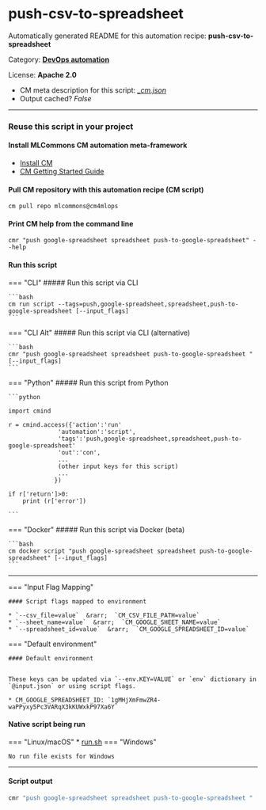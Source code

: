 # push-csv-to-spreadsheet
Automatically generated README for this automation recipe: **push-csv-to-spreadsheet**

Category: **[DevOps automation](..)**

License: **Apache 2.0**


* CM meta description for this script: *[_cm.json](https://github.com/mlcommons/cm4mlops/tree/main/script/push-csv-to-spreadsheet/_cm.json)*
* Output cached? *False*

---
### Reuse this script in your project

#### Install MLCommons CM automation meta-framework

* [Install CM](https://docs.mlcommons.org/ck/install)
* [CM Getting Started Guide](https://docs.mlcommons.org/ck/getting-started/)

#### Pull CM repository with this automation recipe (CM script)

```cm pull repo mlcommons@cm4mlops```

#### Print CM help from the command line

````cmr "push google-spreadsheet spreadsheet push-to-google-spreadsheet" --help````

#### Run this script

=== "CLI"
    ##### Run this script via CLI

    ```bash
    cm run script --tags=push,google-spreadsheet,spreadsheet,push-to-google-spreadsheet [--input_flags]
    ```
=== "CLI Alt"
    ##### Run this script via CLI (alternative)


    ```bash
    cmr "push google-spreadsheet spreadsheet push-to-google-spreadsheet " [--input_flags]
    ```

=== "Python"
    ##### Run this script from Python


    ```python

    import cmind

    r = cmind.access({'action':'run'
                  'automation':'script',
                  'tags':'push,google-spreadsheet,spreadsheet,push-to-google-spreadsheet'
                  'out':'con',
                  ...
                  (other input keys for this script)
                  ...
                 })

    if r['return']>0:
        print (r['error'])

    ```


=== "Docker"
    ##### Run this script via Docker (beta)

    ```bash
    cm docker script "push google-spreadsheet spreadsheet push-to-google-spreadsheet" [--input_flags]
    ```
___

=== "Input Flag Mapping"


    #### Script flags mapped to environment

    * `--csv_file=value`  &rarr;  `CM_CSV_FILE_PATH=value`
    * `--sheet_name=value`  &rarr;  `CM_GOOGLE_SHEET_NAME=value`
    * `--spreadsheet_id=value`  &rarr;  `CM_GOOGLE_SPREADSHEET_ID=value`



=== "Default environment"

    #### Default environment


    These keys can be updated via `--env.KEY=VALUE` or `env` dictionary in `@input.json` or using script flags.

    * CM_GOOGLE_SPREADSHEET_ID: `1gMHjXmFmwZR4-waPPyxy5Pc3VARqX3kKUWxkP97Xa6Y`



#### Native script being run
=== "Linux/macOS"
     * [run.sh](https://github.com/mlcommons/cm4mlops/tree/main/script/push-csv-to-spreadsheet/run.sh)
=== "Windows"

    No run file exists for Windows
___
#### Script output
```bash
cmr "push google-spreadsheet spreadsheet push-to-google-spreadsheet " [--input_flags] -j
```